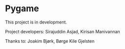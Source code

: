 # Pygame
This project is in development.

Project developers:
Sirajuddin Asjad, Kirisan Manivannan

Thanks to:
Joakim Bjørk, Børge Kile Gjelsten